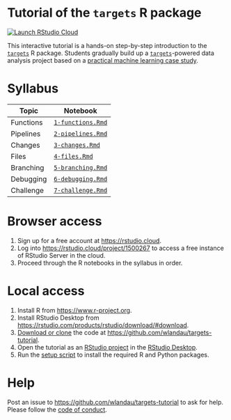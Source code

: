 # Tutorial of the `targets` R package

[![Launch RStudio Cloud](https://img.shields.io/badge/RStudio-Cloud-blue)](https://rstudio.cloud/project/1500267)

This interactive tutorial is a hands-on step-by-step introduction to the [`targets`](https://github.com/wlandau/targets) R package. Students gradually build up a [`targets`](https://github.com/wlandau/targets)-powered data analysis project based on a [practical machine learning case study](https://blogs.rstudio.com/ai/posts/2018-01-11-keras-customer-churn/).

# Syllabus

Topic | Notebook
---|---
Functions | [`1-functions.Rmd`](https://github.com/wlandau/targets-tutorial/blob/master/1-functions.Rmd)
Pipelines | [`2-pipelines.Rmd`](https://github.com/wlandau/targets-tutorial/blob/master/2-pipelines.Rmd)
Changes | [`3-changes.Rmd`](https://github.com/wlandau/targets-tutorial/blob/master/3-changes.Rmd)
Files | [`4-files.Rmd`](https://github.com/wlandau/targets-tutorial/blob/master/4-files.Rmd)
Branching | [`5-branching.Rmd`](https://github.com/wlandau/targets-tutorial/blob/master/5-branching.Rmd)
Debugging | [`6-debugging.Rmd`](https://github.com/wlandau/targets-tutorial/blob/master/6-debugging.Rmd)
Challenge | [`7-challenge.Rmd`](https://github.com/wlandau/targets-tutorial/blob/master/7-challenge.Rmd)

# Browser access

1. Sign up for a free account at <https://rstudio.cloud>.
1. Log into <https://rstudio.cloud/project/1500267> to access a free instance of RStudio Server in the cloud.
1. Proceed through the R notebooks in the syllabus in order.

# Local access

1. Install R from <https://www.r-project.org>.
1. Install RStudio Desktop from <https://rstudio.com/products/rstudio/download/#download>.
1. [Download or clone](https://docs.github.com/en/github/creating-cloning-and-archiving-repositories/cloning-a-repository) the code at <https://github.com/wlandau/targets-tutorial>.
1. Open the tutorial as an [RStudio project](https://github.com/wlandau/targets-tutorial/blob/master/targets-tutorial.Rproj) in the [RStudio Desktop](https://rstudio.com/products/rstudio/download/#download).
1. Run the [setup script](https://github.com/wlandau/targets-tutorial/blob/master/setup/local.R) to install the required R and Python packages.

# Help

Post an issue to <https://github.com/wlandau/targets-tutorial> to ask for help. Please follow the [code of conduct](https://github.com/wlandau/targets-tutorial/blob/master/CODE_OF_CONDUCT.md).

